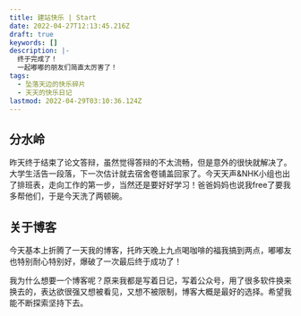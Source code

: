 ```yaml
---
title: 建站快乐 | Start
date: 2022-04-27T12:13:45.216Z
draft: true
keywords: []
description: |-
  终于完成了！
  一起嘟嘟的朋友们简直太厉害了！
tags:
  - 坠落天边的快乐碎片
  - 天天的快乐日记
lastmod: 2022-04-29T03:10:36.124Z
---
```

## 分水岭
昨天终于结束了论文答辩，虽然觉得答辩的不太流畅，但是意外的很快就解决了。大学生活告一段落，下一次估计就去宿舍卷铺盖回家了。今天天声&NHK小组也出了排班表，走向工作的第一步，当然还是要好好学习！爸爸妈妈也说我free了要我多帮他们，于是今天洗了两顿碗。

## 关于博客
今天基本上折腾了一天我的博客，托昨天晚上九点喝咖啡的福我搞到两点，嘟嘟友也特别耐心特别好，爆破了一次最后终于成功了！

我为什么想要一个博客呢？原来我都是写着日记，写着公众号，用了很多软件换来换去的，表达欲很强又想被看见，又想不被限制，博客大概是最好的选择。希望我能不断探索坚持下去。




